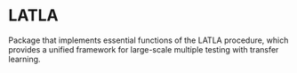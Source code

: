 # LATLA
 Package that implements essential functions of the LATLA procedure, which provides a unified framework for large-scale multiple testing with transfer learning.
